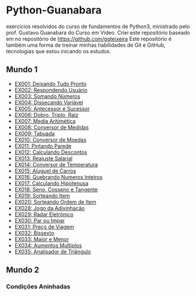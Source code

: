 # Python-Guanabara
exercícios resolvidos do curso de fundamentos de Python3, ministrado pelo prof. Gustavo Guanabara do Curso em Vídeo.
Criei este repositório baseado em no repositório de https://github.com/ggteixeira
Este repositório é também uma forma de treinar minhas habilidades de Git e GitHub, tecnologias que estou inicando os estudos.
## Mundo 1
- [EX001: Deixando Tudo Pronto](/Mundo_1/ex001_deixando_tudo_pronto.py)
- [EX002: Respondendo Usuário](/Mundo_1/ex002_respondendo_usuario.py)
- [EX003: Somando Números](/Mundo_1/ex003_somando_numeros.py)
- [EX004: Dissecando Variável](/Mundo_1/ex004_dissecando_variável.py)
- [EX005: Antecessor e Sucessor](/Mundo_1/ex005_antecessor_sucessor.py)
- [EX006: Dobro, Triplo, Raiz](/Mundo_1/ex006_dobro_triplo_raiz.py)
- [EX007: Media Aritimética](/Mundo_1/ex007_media.py)
- [EX008: Conversor de Medidas](/Mundo_1/ex008_conversor_medidas.py)
- [EX009: Tabuada](/Mundo_1/ex009_tabuada.py)
- [EX010: Conversor de Moedas](/Mundo_1/ex010_conversor_de_moedas.py)
- [EX011: Pintando Parede](/Mundo_1/ex011_pintando_parede.py)
- [EX012: Calculando Descontos](/Mundo_1/ex012_calculando_descontos.py)
- [EX013: Reajuste Salarial](/Mundo_1/ex013_reajuste_salarial.py)
- [EX014: Conversor de Temperatura](/Mundo_1/ex014_conversor_de_temperaturas.py)
- [EX015: Aluguel de Carros](/Mundo_1/ex015_aluguel_carros.py)
- [EX016: Quebrando Numeros Inteiros](/Mundo_1/ex016_quebrando_numero_inteiro.py)
- [EX017: Calculando Hipotenusa](/Mundo_1/ex017_hipotenusa.py)
- [EX018: Seno, Cosseno e Tangente](/Mundo_1/ex018_sencostan.py)
- [EX019: Sorteando Item](/Mundo_1/ex019_sorteando_Item.py)
- [EX020: Sorteando Ordem de Item](/Mundo_1/ex020_sorteando_ordem.py)
- [EX028: Jogo da Adivinhação](/Mundo_1/ex028_adivinhacao.py)
- [EX029: Radar Eletrônico](/Mundo_1/ex029_radar_eletronico.py)
- [EX030: Par ou Impar](/Mundo_1/ex030_impar_par.py)
- [EX031: Preço de Viagem](/Mundo_1/ex031_custo_viagem.py)
- [EX032: Bissexto](/Mundo_1/ex032_bissexto.py)
- [EX033: Maior e Menor](/Mundo_1/ex033_maior_menor.py)
- [EX034: Aumentos Multiplos](/Mundo_1/ex034_aumentos_multiplos.py)
- [EX035: Analisador de Triângulo](/Mundo_1/ex035_analisando_triangulo1.0.py)
## Mundo 2
### Condições Aninhadas
